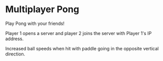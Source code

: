 # Multiplayer Pong
Play Pong with your friends!

Player 1 opens a server and player 2 joins the server with Player 1's IP address. 

Increased ball speeds when hit with paddle going in the opposite vertical direction. 
